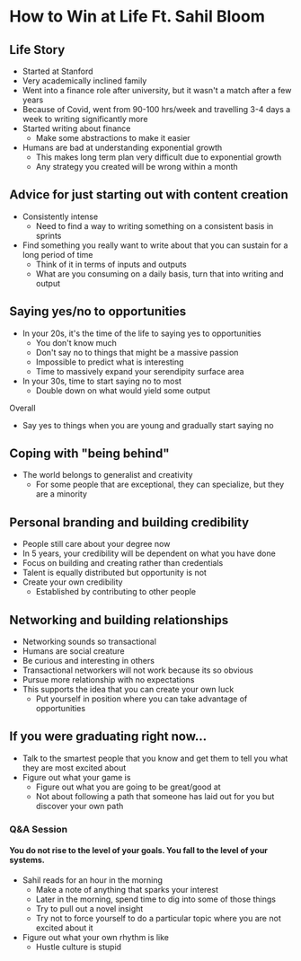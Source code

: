 # How to Win at Life Ft. Sahil Bloom
## Life Story

- Started at Stanford
- Very academically inclined family
- Went into a finance role after university, but it wasn't a match after a few years
- Because of Covid, went from 90-100 hrs/week and travelling 3-4 days a week to writing significantly more
- Started writing about finance
    - Make some abstractions to make it easier
- Humans are bad at understanding exponential growth
    - This makes long term plan very difficult due to exponential growth
    - Any strategy you created will be wrong within a month

## Advice for just starting out with content creation

- Consistently intense
    - Need to find a way to writing something on a consistent basis in sprints
- Find something you really want to write about that you can sustain for a long period of time
    - Think of it in terms of inputs and outputs
    - What are you consuming on a daily basis, turn that into writing and output

## Saying yes/no to opportunities

- In your 20s, it's the time of the life to saying yes to opportunities
    - You don't know much
    - Don't say no to things that might be a massive passion
    - Impossible to predict what is interesting
    - Time to massively expand your serendipity surface area
- In your 30s, time to start saying no to most
    - Double down on what would yield some output

Overall
- Say yes to things when you are young and gradually start saying no

## Coping with "being behind"

- The world belongs to generalist and creativity
    - For some people that are exceptional, they can specialize, but they are a minority

## Personal branding and building credibility

- People still care about your degree now
- In 5 years, your credibility will be dependent on what you have done
- Focus on building and creating rather than credentials
- Talent is equally distributed but opportunity is not
- Create your own credibility
    - Established by contributing to other people

## Networking and building relationships

- Networking sounds so transactional
- Humans are social creature
- Be curious and interesting in others
- Transactional networkers will not work because its so obvious
- Pursue more relationship with no expectations
- This supports the idea that you can create your own luck
    - Put yourself in position where you can take advantage of opportunities

## If you were graduating right now...

- Talk to the smartest people that you know and get them to tell you what they are most excited about
- Figure out what your game is
    - Figure out what you are going to be great/good at
    - Not about following a path that someone has laid out for you but discover your own path

### Q&A Session

#### You do not rise to the level of your goals. You fall to the level of your systems.

- Sahil reads for an hour in the morning
    - Make a note of anything that sparks your interest
    - Later in the morning, spend time to dig into some of those things
    - Try to pull out a novel insight
    - Try not to force yourself to do a particular topic where you are not excited about it
- Figure out what your own rhythm is like
    - Hustle culture is stupid